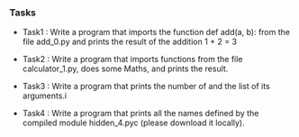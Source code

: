 ### Tasks

- Task1 : Write a program that imports the function def add(a, b): from the file add_0.py and prints the result of the addition 1 + 2 = 3

- Task2 : Write a program that imports functions from the file calculator_1.py, does some Maths, and prints the result.

- Task3 : Write a program that prints the number of and the list of its arguments.i

- Task4 : Write a program that prints all the names defined by the compiled module hidden_4.pyc (please download it locally).
